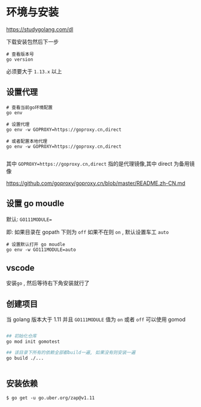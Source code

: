 # 环境与安装

https://studygolang.com/dl

下载安装包然后下一步

```shell
# 查看版本号
go version
```

必须要大于 `1.13.x` 以上

## 设置代理

```shell
# 查看当前go环境配置
go env

# 设置代理
go env -w GOPROXY=https://goproxy.cn,direct

# 或者配置本地代理
go env -w GOPROXY=https://goproxy.cn,direct


```

其中
`GOPROXY=https://goproxy.cn,direct`
指的是代理镜像,其中 direct 为备用镜像

<https://github.com/goproxy/goproxy.cn/blob/master/README.zh-CN.md>

## 设置 go moudle

默认: `GO111MODULE=`

即: 如果目录在 gopath 下则为 `off`
如果不在则 `on` , 默认设置车工 `auto`

```shell
# 设置默认打开 go moudle
go env -w GO111MODULE=auto

```

## vscode

安装`go` , 然后等待右下角安装就行了

## 创建项目

当 golang 版本大于 1.11 并且 `GO111MODULE` 值为 `on` 或者 `off` 可以使用 gomod

```bash

## 初始化仓库
go mod init gomotest

## 该目录下所有的依赖全部都build一遍, 如果没有则安装一遍
go build ./...



```

## 安装依赖

```
$ go get -u go.uber.org/zap@v1.11

```
